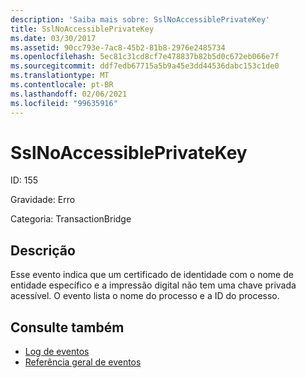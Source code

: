 ```yaml
---
description: 'Saiba mais sobre: SslNoAccessiblePrivateKey'
title: SslNoAccessiblePrivateKey
ms.date: 03/30/2017
ms.assetid: 90cc793e-7ac8-45b2-81b8-2976e2485734
ms.openlocfilehash: 5ec81c31cd8cf7e478837b82b5d0c672eb066e7f
ms.sourcegitcommit: ddf7edb67715a5b9a45e3dd44536dabc153c1de0
ms.translationtype: MT
ms.contentlocale: pt-BR
ms.lasthandoff: 02/06/2021
ms.locfileid: "99635916"
---
```

# <a name="sslnoaccessibleprivatekey"></a>SslNoAccessiblePrivateKey

ID: 155  
  
 Gravidade: Erro  
  
 Categoria: TransactionBridge  
  
## <a name="description"></a>Descrição  

 Esse evento indica que um certificado de identidade com o nome de entidade específico e a impressão digital não tem uma chave privada acessível. O evento lista o nome do processo e a ID do processo.  
  
## <a name="see-also"></a>Consulte também

- [Log de eventos](index.md)
- [Referência geral de eventos](events-general-reference.md)
